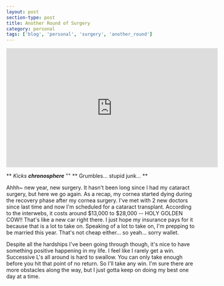 ```yaml
---
layout: post
section-type: post
title: Another Round of Surgery
category: personal
tags: ['blog', 'personal', 'surgery', 'another_round']
---
```


<p align="center">
        <div class="videoWrapper">
<iframe width="560" height="315" src="https://www.youtube.com/embed/u_Te2b3ztcQ?si=0zRdYT6fZhoLFFIP" title="YouTube video player" frameborder="0" allow="accelerometer; autoplay; clipboard-write; encrypted-media; gyroscope; picture-in-picture" allowfullscreen></iframe>
        </div>
</p>

** <i>Kicks <b>chronosphere</b></i> "" 
** Grumbles... stupid junk... **

Ahhh~ new year, new surgery. It hasn't been long since I had my cataract surgery, but here we go again. As a recap, my cornea started dying during the recovery phase after my cornea surgery. I've met with 2 new doctors since last time and now I'm scheduled for a cataract transplant. According to the interwebs, it costs around $13,000 to $28,000 -- HOLY GOLDEN COW!! That's like a new car right there. I just hope my insurance pays for it because that is a lot to take on. Speaking of a lot to take on, I'm prepping to be married this year. That's not cheap either... so yeah... sorry wallet.

Despite all the hardships I've been going through though, it's nice to have something positive happening in my life. I feel like I rarely get a win. Successive L's all around is hard to swallow. You can only take enough before you hit that point of no return. So I'll take any win. I'm sure there are more obstacles along the way, but I just gotta keep on doing my best one day at a time.
